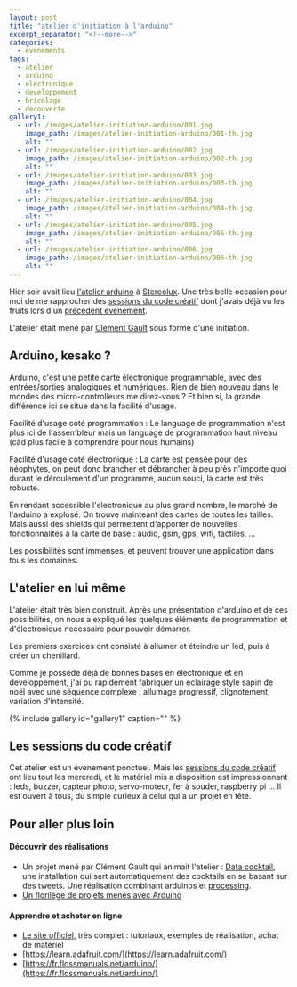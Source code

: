 ```yaml
---
layout: post
title: "atelier d'initiation à l'arduino"
excerpt_separator: "<!--more-->"
categories:
  - evenements
tags:
  - atelier
  - arduino
  - electronique
  - developpement
  - bricolage
  - decouverte
gallery1:
  - url: /images/atelier-initiation-arduino/001.jpg
    image_path: /images/atelier-initiation-arduino/001-th.jpg
    alt: ""
  - url: /images/atelier-initiation-arduino/002.jpg
    image_path: /images/atelier-initiation-arduino/002-th.jpg
    alt: ""
  - url: /images/atelier-initiation-arduino/003.jpg
    image_path: /images/atelier-initiation-arduino/003-th.jpg
    alt: ""
  - url: /images/atelier-initiation-arduino/004.jpg
    image_path: /images/atelier-initiation-arduino/004-th.jpg
    alt: ""      
  - url: /images/atelier-initiation-arduino/005.jpg
    image_path: /images/atelier-initiation-arduino/005-th.jpg
    alt: "" 
  - url: /images/atelier-initiation-arduino/006.jpg
    image_path: /images/atelier-initiation-arduino/006-th.jpg
    alt: "" 
---
```


Hier soir avait lieu [l'atelier arduino](https://www.stereolux.org/agenda/atelier-arduino) à [Stereolux](https://www.stereolux.org/). Une très belle occasion pour moi de me rapprocher des [sessions du code créatif](https://www.stereolux.org/agenda/sessions-du-code-creatif-6) dont j'avais déjà vu les fruits lors d'un [précédent évenement](http://www.fredericletellier.com/evenements/2017/06/23/electrons-libres-1.html).
  
L'atelier était mené par [Clément Gault](http://www.koikoi.design/) sous forme d'une initiation.

## Arduino, kesako ?

Arduino, c'est une petite carte électronique programmable, avec des entrées/sorties analogiques et numériques. Rien de bien nouveau dans le mondes des micro-controlleurs me direz-vous ? Et bien si, la grande différence ici se situe dans la facilité d'usage.

<!--more-->

Facilité d'usage coté programmation : Le language de programmation n'est plus ici de l'assembleur mais un language de programmation haut niveau (càd plus facile à comprendre pour nous humains)

Facilité d'usage coté électronique : La carte est pensée pour des néophytes, on peut donc brancher et débrancher à peu près n'importe quoi durant le déroulement d'un programme, aucun souci, la carte est très robuste.

En rendant accessible l'electronique au plus grand nombre, le marché de l'arduino a explosé. On trouve mainteant des cartes de toutes les tailles. Mais aussi des shields qui permettent d'apporter de nouvelles fonctionnalités à la carte de base : audio, gsm, gps, wifi, tactiles, ...

Les possibilités sont immenses, et peuvent trouver une application dans tous les domaines.

## L'atelier en lui même

L'atelier était très bien construit. Après une présentation d'arduino et de ces possibilités, on nous a expliqué les quelques éléments de programmation et d'électronique necessaire pour pouvoir démarrer.

Les premiers exercices ont consisté à allumer et éteindre un led, puis à créer un chenillard.

Comme je possède déjà de bonnes bases en électronique et en developpement, j'ai pu rapidement fabriquer un eclairage style sapin de noël avec une séquence complexe : allumage progressif, clignotement, variation d'intensité.

{% include gallery id="gallery1" caption="" %}


## Les sessions du code créatif

Cet atelier est un évenement ponctuel. Mais les [sessions du code créatif](https://www.stereolux.org/agenda/sessions-du-code-creatif-6) ont lieu tout les mercredi, et le matériel mis a disposition est impressionnant : leds, buzzer, capteur photo, servo-moteur, fer à souder, raspberry pi ...
Il est ouvert à tous, du simple curieux à celui qui a un projet en tête.

## Pour aller plus loin

#### Découvrir des réalisations
 
 
* Un projet mené par Clément Gault qui animait l'atelier : [Data cocktail](http://www.datacocktail.net/data-cocktail-fr.html), une installation qui sert automatiquement des cocktails en se basant sur des tweets. Une réalisation combinant arduinos et [processing](https://processing.org/). 
* [Un florilège de projets menés avec Arduino](https://create.arduino.cc/projecthub)


#### Apprendre et acheter en ligne


* [Le site officiel](https://www.arduino.cc/), très complet : tutoriaux, exemples de réalisation, achat de matériel
* [https://learn.adafruit.com/](https://learn.adafruit.com/)
* [https://fr.flossmanuals.net/arduino/](https://fr.flossmanuals.net/arduino/)


